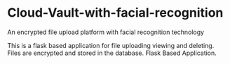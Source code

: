 # Cloud-Vault-with-facial-recognition
An encrypted file upload platform with facial recognition technology

This is a flask based application for file uploading viewing and deleting.
Files are encrypted and stored in the database.
Flask Based Application. 
